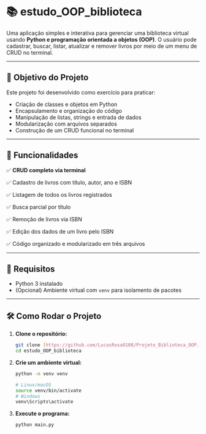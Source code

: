 # 📚 estudo_OOP_biblioteca

Uma aplicação simples e interativa para gerenciar uma biblioteca virtual usando **Python e programação orientada a objetos (OOP)**. O usuário pode cadastrar, buscar, listar, atualizar e remover livros por meio de um menu de CRUD no terminal.

---

## 🎯 Objetivo do Projeto

Este projeto foi desenvolvido como exercício para praticar:
- Criação de classes e objetos em Python
- Encapsulamento e organização do código
- Manipulação de listas, strings e entrada de dados
- Modularização com arquivos separados
- Construção de um CRUD funcional no terminal

---

## 🚀 Funcionalidades

✅ **CRUD completo via terminal**

✅ Cadastro de livros com título, autor, ano e ISBN

✅ Listagem de todos os livros registrados

✅ Busca parcial por título

✅ Remoção de livros via ISBN

✅ Edição dos dados de um livro pelo ISBN

✅ Código organizado e modularizado em três arquivos

---
## 🧰 Requisitos

- Python 3 instalado
- (Opcional) Ambiente virtual com `venv` para isolamento de pacotes

---

## 🛠️ Como Rodar o Projeto

1.  **Clone o repositório:**
    ```bash
    git clone [https://github.com/LucasRosa0108/Projeto_Biblioteca_OOP.git](https://github.com/LucasRosa0108/Projeto_Biblioteca_OOP.git)
    cd estudo_OOP_biblioteca
    ```

2.  **Crie um ambiente virtual:**
    ```bash
    python -m venv venv
    ```
    ```bash
    # Linux/macOS
    source venv/bin/activate
    # Windows
    venv\Scripts\activate
    ```

3.  **Execute o programa:**
    ```bash
    python main.py
    ```

